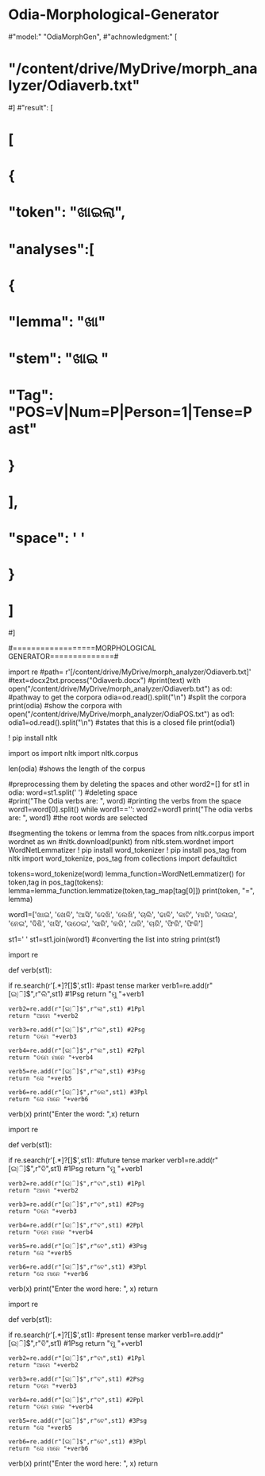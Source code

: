 # Odia-Morphological-Generator
#"model:" "OdiaMorphGen",
#"achnowledgment:" [
#    "/content/drive/MyDrive/morph_analyzer/Odiaverb.txt"
#]
#"result": [
#    [
#      {
#        "token": "ଖାଇଲା",
#       "analyses":[
#           {
#               "lemma": "ଖା"
#                "stem": "ଖାଇ "
#               "Tag": "POS=V|Num=P|Person=1|Tense=Past"
#           }
#       ],
#       "space": ' '
#       
#      }
#    ]
#]

#==================MORPHOLOGICAL GENERATOR==============#

import re
#path= r'[/content/drive/MyDrive/morph_analyzer/Odiaverb.txt]'
#text=docx2txt.process("Odiaverb.docx")
#print(text)
with open("/content/drive/MyDrive/morph_analyzer/Odiaverb.txt") as od:  #pathway to get the corpora
  odia=od.read().split("\n")  #split the corpora
  print(odia) #show the corpora
with open("/content/drive/MyDrive/morph_analyzer/OdiaPOS.txt") as od1:
  odia1=od.read().split("\n") #states that this is a closed file
  print(odia1)
  
  ! pip install nltk
  
import os
import nltk
import nltk.corpus

len(odia) #shows the length of the corpus

#preprocessing them by deleting the spaces and other 
word2=[]
for st1 in odia:
  word=st1.split(' ')   #deleting space    
  #print("The Odia verbs are: ", word) #printing the verbs from the space
  word1=word[0].split()
  while word1=='':
    word2=word1
  print("The odia verbs are: ", word1)  #the root words are selected
  
  #segmenting the tokens or lemma from the spaces
from nltk.corpus import wordnet as wn
#nltk.download(punkt)
from nltk.stem.wordnet import WordNetLemmatizer
! pip install word_tokenizer
! pip install pos_tag
from nltk import word_tokenize, pos_tag
from collections import defaultdict

tokens=word_tokenize(word)
lemma_function=WordNetLemmatizer()
for token,tag in pos_tag(tokens):
  lemma=lemma_function.lemmatize(token,tag_map[tag[0]])
  print(token, "=", lemma)
  
  word1=['ଖାଇ', 
'ଖେଳି',
'ଆସି',
'ଦେଖି',
'ଲେଖି', 
'ଚାଲି', 
'ଢାଳି', 
'କାଟି', 
'ମାରି', 
'ଜଳାଇ', 
'ନେଇ', 
'ଦିଶି', 
'ଖସି', 
'ଉଠେଇ', 
'ସାରି', 
'କରି', 
'ଥରି', 
'ଚାରି', 
'ଫିରି', 
'ଫିକି']

st1=' '
st1=st1.join(word1)   #converting the list into string
print(st1)

import re

def verb(st1):  

  if re.search(r'[.*]?[]$',st1):  #past tense marker
    verb1=re.add(r"[ଇ|ି]$",r"ଲି",st1) #1Psg
    return "ମୁ "+verb1

    verb2=re.add(r"[ଇ|ି]$",r"ଲା",st1) #1Ppl
    return "ଆମେ "+verb2

    verb3=re.add(r"[ଇ|ି]$",r"ଲ",st1) #2Psg
    return "ତମେ "+verb3 

    verb4=re.add(r"[ଇ|ି]$",r"ଲ",st1) #2Ppl
    return "ତମେ ମାନେ "+verb4

    verb5=re.add(r"[ଇ|ି]$",r"ଲା",st1) #3Psg
    return "ସେ "+verb5
    
    verb6=re.add(r"[ଇ|ି]$",r"ଲେ",st1) #3Ppl
    return "ସେ ମାନେ "+verb6

  verb(x)
  print("Enter the word: ",x)
return  

import re

def verb(st1):  

  if re.search(r'[.*]?[]$',st1):  #future tense marker
    verb1=re.add(r"[ଇ|ି]$",r"ବି",st1) #1Psg
    return "ମୁ "+verb1

    verb2=re.add(r"[ଇ|ି]$",r"ବା",st1) #1Ppl
    return "ଆମେ "+verb2

    verb3=re.add(r"[ଇ|ି]$",r"ବ",st1) #2Psg
    return "ତମେ "+verb3 

    verb4=re.add(r"[ଇ|ି]$",r"ବ",st1) #2Ppl
    return "ତମେ ମାନେ "+verb4

    verb5=re.add(r"[ଇ|ି]$",r"ବେ",st1) #3Psg
    return "ସେ "+verb5
    
    verb6=re.add(r"[ଇ|ି]$",r"ବେ",st1) #3Ppl
    return "ସେ ମାନେ "+verb6

  verb(x)
  print("Enter the word here: ", x)
return

import re

def verb(st1):  

  if re.search(r'[.*]?[]$',st1):  #present tense marker
    verb1=re.add(r"[ଇ|ି]$",r"ବି",st1) #1Psg
    return "ମୁ "+verb1

    verb2=re.add(r"[ଇ|ି]$",r"ବା",st1) #1Ppl
    return "ଆମେ "+verb2

    verb3=re.add(r"[ଇ|ି]$",r"ବ",st1) #2Psg
    return "ତମେ "+verb3 

    verb4=re.add(r"[ଇ|ି]$",r"ବ",st1) #2Ppl
    return "ତମେ ମାନେ "+verb4

    verb5=re.add(r"[ଇ|ି]$",r"ବେ",st1) #3Psg
    return "ସେ "+verb5
    
    verb6=re.add(r"[ଇ|ି]$",r"ବେ",st1) #3Ppl
    return "ସେ ମାନେ "+verb6

  verb(x)
  print("Enter the word here: ", x)
return

